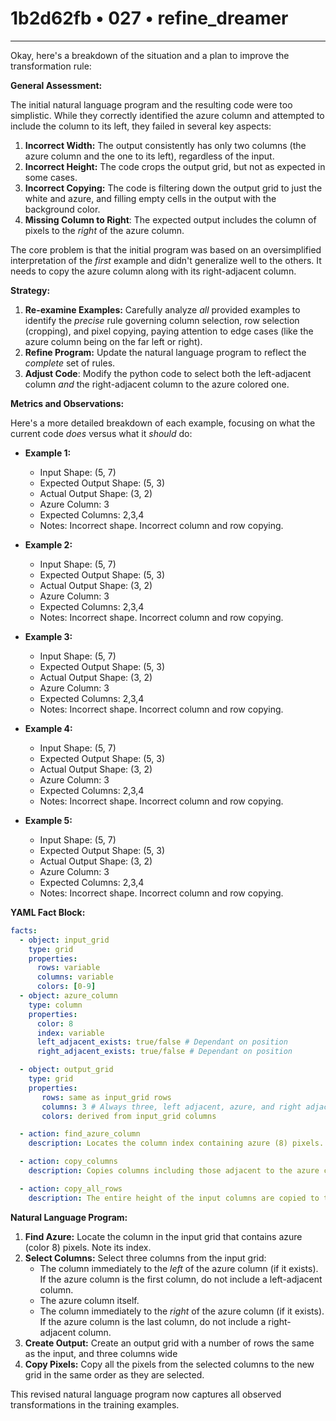 # 1b2d62fb • 027 • refine_dreamer

---
Okay, here's a breakdown of the situation and a plan to improve the transformation rule:

**General Assessment:**

The initial natural language program and the resulting code were too simplistic. While they correctly identified the azure column and attempted to include the column to its left, they failed in several key aspects:

1.  **Incorrect Width:** The output consistently has only two columns (the azure column and the one to its left), regardless of the input.
2.  **Incorrect Height:** The code crops the output grid, but not as expected in some cases.
3.  **Incorrect Copying:** The code is filtering down the output grid to just the white and azure, and filling empty cells in the output with the background color.
4. **Missing Column to Right**: The expected output includes the column of pixels to the *right* of the azure column.

The core problem is that the initial program was based on an oversimplified interpretation of the *first* example and didn't generalize well to the others. It needs to copy the azure column along with its right-adjacent column.

**Strategy:**

1.  **Re-examine Examples:** Carefully analyze *all* provided examples to identify the *precise* rule governing column selection, row selection (cropping), and pixel copying, paying attention to edge cases (like the azure column being on the far left or right).
2.  **Refine Program:** Update the natural language program to reflect the *complete* set of rules.
3. **Adjust Code**: Modify the python code to select both the left-adjacent column *and* the right-adjacent column to the azure colored one.

**Metrics and Observations:**

Here's a more detailed breakdown of each example, focusing on what the current code *does* versus what it *should* do:

*   **Example 1:**
    *   Input Shape: (5, 7)
    *   Expected Output Shape: (5, 3)
    *   Actual Output Shape: (3, 2)
    *   Azure Column: 3
    *   Expected Columns: 2,3,4
    *   Notes: Incorrect shape. Incorrect column and row copying.

*   **Example 2:**
    *   Input Shape: (5, 7)
    *   Expected Output Shape: (5, 3)
    *   Actual Output Shape: (3, 2)
    *   Azure Column: 3
    *    Expected Columns: 2,3,4
    *   Notes: Incorrect shape. Incorrect column and row copying.

*   **Example 3:**
    *   Input Shape: (5, 7)
    *   Expected Output Shape: (5, 3)
    *   Actual Output Shape: (3, 2)
    *   Azure Column: 3
    *   Expected Columns: 2,3,4
    *   Notes: Incorrect shape. Incorrect column and row copying.

*   **Example 4:**
    *   Input Shape: (5, 7)
    *   Expected Output Shape: (5, 3)
    *   Actual Output Shape: (3, 2)
    *   Azure Column: 3
    *   Expected Columns: 2,3,4
    *   Notes: Incorrect shape. Incorrect column and row copying.

*   **Example 5:**
    *   Input Shape: (5, 7)
    *   Expected Output Shape: (5, 3)
    *   Actual Output Shape: (3, 2)
    *   Azure Column: 3
    *   Expected Columns: 2,3,4
    *   Notes: Incorrect shape. Incorrect column and row copying.

**YAML Fact Block:**

```yaml
facts:
  - object: input_grid
    type: grid
    properties:
      rows: variable
      columns: variable
      colors: [0-9]
  - object: azure_column
    type: column
    properties:
      color: 8
      index: variable
      left_adjacent_exists: true/false # Dependant on position
      right_adjacent_exists: true/false # Dependant on position

  - object: output_grid
    type: grid
    properties:
       rows: same as input_grid rows
       columns: 3 # Always three, left adjacent, azure, and right adjacent
       colors: derived from input_grid columns

  - action: find_azure_column
    description: Locates the column index containing azure (8) pixels.

  - action: copy_columns
    description: Copies columns including those adjacent to the azure column to the output grid.

  - action: copy_all_rows
    description: The entire height of the input columns are copied to the output grid.

```

**Natural Language Program:**

1.  **Find Azure:** Locate the column in the input grid that contains azure (color 8) pixels. Note its index.
2.  **Select Columns:** Select three columns from the input grid:
    *   The column immediately to the *left* of the azure column (if it exists). If the azure column is the first column, do not include a left-adjacent column.
    *   The azure column itself.
    *   The column immediately to the *right* of the azure column (if it exists). If the azure column is the last column, do not include a right-adjacent column.
3. **Create Output:** Create an output grid with a number of rows the same as the input, and three columns wide
4.  **Copy Pixels:** Copy all the pixels from the selected columns to the new grid in the same order as they are selected.

This revised natural language program now captures all observed transformations in the training examples.

